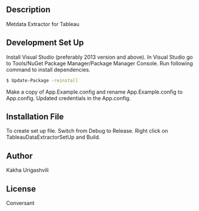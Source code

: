 ## Description

Metdata Extractor for Tableau

## Development Set Up

Install Visual Studio (preferably 2013 version and above).
In Visual Studio go to Tools/NuGet Package Manager/Package Manager Console. 
Run following command to install dependencies.

```sh
$ Update-Package -reinstall
```
Make a copy of App.Example.config and rename App.Example.config to App.config.
Updated credentials in the App.config.


## Installation File
To create set up file. Switch from Debug to Release. Right click on TableauDataExtractorSetUp and Build.

## Author
Kakha Urigashvili

## License

Conversant